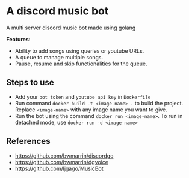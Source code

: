 # A discord music bot

A multi server discord music bot made using golang

**Features**:

- Ability to add songs using queries or youtube URLs.
- A queue to manage multiple songs.
- Pause, resume and skip functionalities for the queue.

## Steps to use

- Add your `bot token` and `youtube api key` in `Dockerfile`
- Run command `docker build -t <image-name> .` to build the project. Replace `<image-name>` with any image name you want to give.
- Run the bot using the command `docker run <image-name>`. To run in detached mode, use `docker run -d <image-name>`

## References

- https://github.com/bwmarrin/discordgo
- https://github.com/bwmarrin/dgvoice
- https://github.com/ljgago/MusicBot

